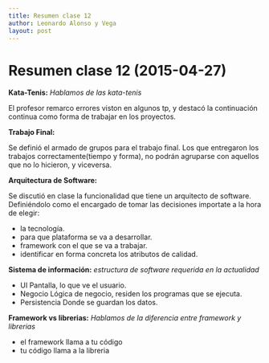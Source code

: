 ```yaml
---
title: Resumen clase 12
author: Leonardo Alonso y Vega
layout: post
---
```

Resumen clase 12 (2015-04-27)
===============

**Kata-Tenis:**
*Hablamos de las kata-tenis*

El profesor remarco errores viston en algunos tp, y destacó la continuación continua como forma de trabajar en los proyectos.

**Trabajo Final:**

Se definió el armado de grupos para el trabajo final. 
Los que entregaron los trabajos correctamente(tiempo y forma), no podrán agruparse con aquellos que no lo hicieron, y viceversa.

**Arquitectura de Software:**

Se discutió en clase la funcionalidad que tiene un arquitecto de software.
Definiéndolo como el encargado de tomar las decisiones importate a la hora de elegir:


* la tecnología.
* para que plataforma se va a desarrollar.
* framework con el que se va a trabajar.
* identificar en forma concreta los atributos de calidad.


**Sistema de información:**
*estructura de software requerida en la actualidad*

* UI  Pantalla, lo que ve el usuario.
* Negocio Lógica de negocio, residen los programas que se ejecuta.
* Persistencia  Donde se guardan los datos.

**Framework vs librerias:**
*Hablamos de la diferencia entre framework y librerias*

* el framework llama a tu código
* tu código llama a la libreria



